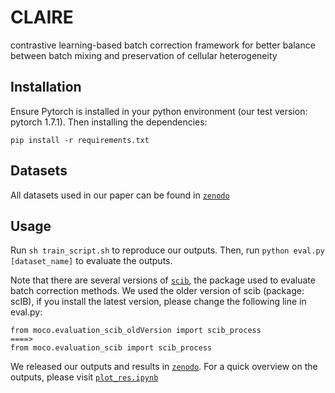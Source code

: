 # CLAIRE
contrastive learning-based batch correction framework for better balance between batch mixing and preservation of cellular heterogeneity

## Installation

Ensure Pytorch is installed in your python environment (our test version: pytorch 1.7.1). Then installing the dependencies:
```
pip install -r requirements.txt
```

## Datasets
All datasets used in our paper can be found in [`zenodo`](https://zenodo.org/record/7136754)

## Usage
Run ```sh train_script.sh``` to reproduce our outputs. 
Then, run ```python eval.py [dataset_name]``` to evaluate the outputs. 

Note that there are several versions of [`scib`](https://github.com/theislab/scib), the package used to evaluate batch correction methods. We used the older version of scib (package: scIB), if you install the latest version, please change the following line in eval.py:
```
from moco.evaluation_scib_oldVersion import scib_process
====>
from moco.evaluation_scib import scib_process
``` 


We released our outputs and results in [`zenodo`](https://zenodo.org/record/7136754). For a quick overview on the outputs, please visit [`plot_res.ipynb`](plot_res.ipynb)
